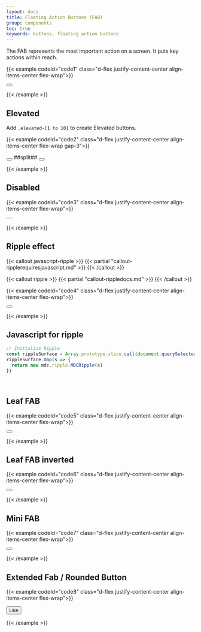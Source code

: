```yaml
---
layout: docs
title: Floating Action Buttons (FAB)
group: components
toc: true
keywords: buttons, floating action buttons
---
```


<p class="fs-4 ms-0 mb-4 page-description">
  The FAB represents the most important action on a screen. It puts key actions within reach.
</p>

{{< example codeId="code1" class="d-flex justify-content-center align-items-center flex-wrap">}}

<button type="button" class="btn btn-fab btn-primary">
  <i class="bi bi-heart-fill"></i>
</button>

{{< /example >}}

## Elevated
Add ```.elevated-[1 to 10]``` to create Elevated buttons.

{{< example codeId="code2" class="d-flex justify-content-center align-items-center flex-wrap gap-3">}}

<button type="button" class="btn btn-fab btn-tertiary elevated-1">
  <i class="bi bi-heart-fill"></i>
</button>
##split##
<button type="button" class="btn btn-fab btn-tertiary elevated-10">
  <i class="bi bi-heart-fill"></i>
</button>

{{< /example >}}

## Disabled
{{< example codeId="code3" class="d-flex justify-content-center align-items-center flex-wrap">}}

<button type="button" class="btn btn-fab btn-primary" disabled>
  <i class="bi bi-heart-fill"></i>
</button>

{{< /example >}}

## Ripple effect

{{< callout javascript-ripple >}}
{{< partial "callout-ripplerequiresjavascript.md" >}}
{{< /callout >}}

{{< callout ripple >}}
{{< partial "callout-rippledocs.md" >}}
{{< /callout >}}

{{< example codeId="code4" class="d-flex justify-content-center align-items-center flex-wrap">}}

<button type="button" class="btn btn-fab btn-primary">
  <i class="bi bi-heart-fill"></i>
  <span class="ripple-surface"></span>
</button>

{{< /example >}}

## Javascript for ripple
```javascript
// Initialize Ripple
const rippleSurface = Array.prototype.slice.call(document.querySelectorAll('.ripple-surface'))
rippleSurface.map(s => {
  return new mdc.ripple.MDCRipple(s)
})
```

<br>

## Leaf FAB
{{< example codeId="code5" class="d-flex justify-content-center align-items-center flex-wrap">}}

<button type="button" class="btn btn-fab leaf-fab btn-danger">
  <i class="bi bi-heart-fill"></i>
</button>

{{< /example >}}

## Leaf FAB inverted
{{< example codeId="code6" class="d-flex justify-content-center align-items-center flex-wrap">}}

<button type="button" class="btn btn-fab leaf-fab-inverted btn-danger">
  <i class="bi bi-heart-fill"></i>
</button>
        
{{< /example >}}

## Mini FAB
{{< example codeId="code7" class="d-flex justify-content-center align-items-center flex-wrap">}}

<button type="button" class="btn btn-fab mini-fab btn-success">
  <i class="bi bi-heart-fill"></i>
</button>
        
{{< /example >}}

## Extended Fab / Rounded Button
{{< example codeId="code8" class="d-flex justify-content-center align-items-center flex-wrap">}}

<button type="button" class="btn btn-success btn-lg rounded-pill">
  <i class="bi bi-heart-fill"></i> Like
</button>
        
{{< /example >}}

